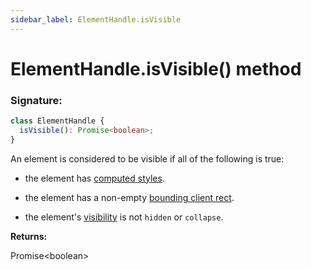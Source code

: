 ```yaml
---
sidebar_label: ElementHandle.isVisible
---
```


# ElementHandle.isVisible() method

### Signature:

```typescript
class ElementHandle {
  isVisible(): Promise<boolean>;
}
```

An element is considered to be visible if all of the following is true:

- the element has [computed styles](https://developer.mozilla.org/en-US/docs/Web/API/Window/getComputedStyle).

- the element has a non-empty [bounding client rect](https://developer.mozilla.org/en-US/docs/Web/API/Element/getBoundingClientRect).

- the element's [visibility](https://developer.mozilla.org/en-US/docs/Web/CSS/visibility) is not `hidden` or `collapse`.

**Returns:**

Promise&lt;boolean&gt;
